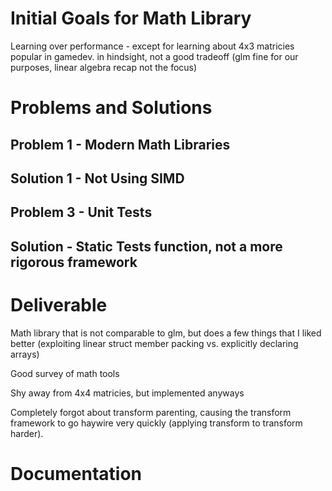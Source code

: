 # Initial Goals for Math Library

Learning over performance - except for learning about 4x3 matricies popular in gamedev. in hindsight, not a good tradeoff (glm fine for our purposes, linear algebra recap not the focus)

# Problems and Solutions

## Problem 1 - Modern Math Libraries

## Solution 1 - Not Using SIMD

## Problem 3 - Unit Tests

## Solution - Static Tests function, not a more rigorous framework

# Deliverable

Math library that is not comparable to glm, but does a few things that I liked better (exploiting linear struct member packing vs. explicitly declaring arrays)

Good survey of math tools

Shy away from 4x4 matricies, but implemented anyways

Completely forgot about transform parenting, causing the transform framework to go haywire very quickly (applying transform to transform harder).

# Documentation
